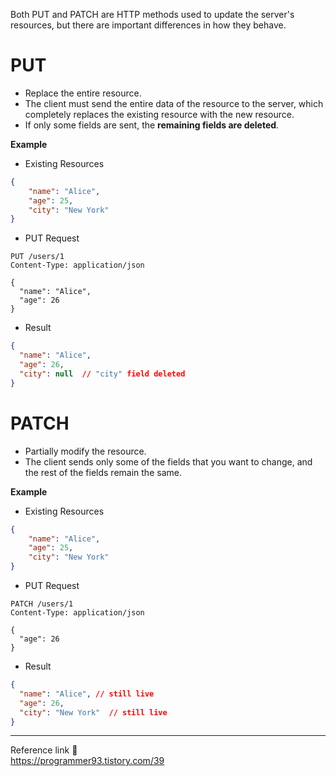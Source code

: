 Both PUT and PATCH are HTTP methods used to update the server's resources, but there are important differences in how they behave.
# PUT
- Replace the entire resource.  
- The client must send the entire data of the resource to the server, which completely replaces the existing resource with the new resource.  
- If only some fields are sent, the **remaining fields are deleted**.

**Example**
- Existing Resources
```json
{ 
	"name": "Alice", 
	"age": 25, 
	"city": "New York" 
}
```
- PUT Request
```http
PUT /users/1
Content-Type: application/json

{
  "name": "Alice",
  "age": 26
}
```
- Result
```json
{
  "name": "Alice",
  "age": 26,
  "city": null  // "city" field deleted
}
```
# PATCH
- Partially modify the resource.
- The client sends only some of the fields that you want to change, and the rest of the fields remain the same.

**Example**
- Existing Resources
```json
{ 
	"name": "Alice", 
	"age": 25, 
	"city": "New York" 
}
```
- PUT Request
```http
PATCH /users/1
Content-Type: application/json

{
  "age": 26
}
```
- Result
```json
{
  "name": "Alice", // still live
  "age": 26,
  "city": "New York"  // still live
}
```

---
Reference link 🙂     
https://programmer93.tistory.com/39